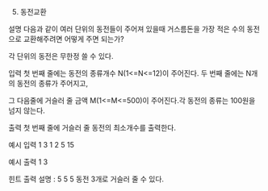 5. 동전교환


설명
다음과 같이 여러 단위의 동전들이 주어져 있을때 거스름돈을 가장 적은 수의 동전으로 교환해주려면 어떻게 주면 되는가?

각 단위의 동전은 무한정 쓸 수 있다.


입력
첫 번째 줄에는 동전의 종류개수 N(1<=N<=12)이 주어진다. 두 번째 줄에는 N개의 동전의 종류가 주어지고,

그 다음줄에 거슬러 줄 금액 M(1<=M<=500)이 주어진다.각 동전의 종류는 100원을 넘지 않는다.

출력
첫 번째 줄에 거슬러 줄 동전의 최소개수를 출력한다.


예시 입력 1
3
1 2 5
15

예시 출력 1
3


힌트
출력 설명 : 5 5 5 동전 3개로 거슬러 줄 수 있다.

